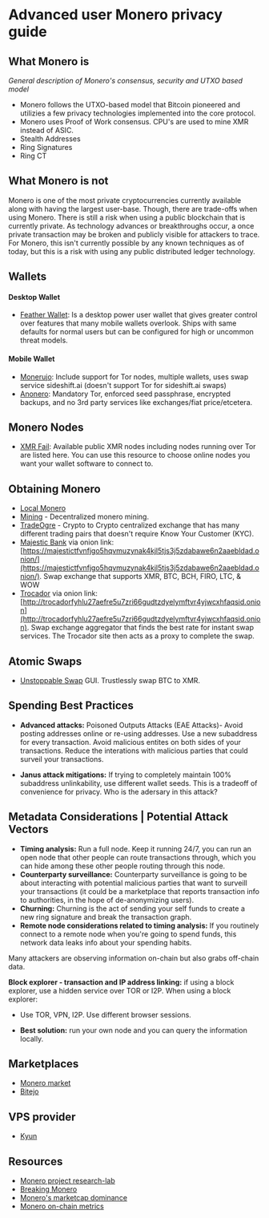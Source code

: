 # Advanced user Monero privacy guide


## What Monero is

*General description of Monero's consensus, security and UTXO based model*  

- Monero follows the UTXO-based model that Bitcoin pioneered and utilizies a few privacy technologies implemented into the core protocol.
- Monero uses Proof of Work consensus. CPU's are used to mine XMR instead of ASIC.
- Stealth Addresses
- Ring Signatures
- Ring CT
<!--zero: can the above mentioned be hyperlinked for more info?-->

## What Monero is not

Monero is one of the most private cryptocurrencies currently available along with having the largest user-base. Though, there are trade-offs when using Monero. There is still a risk when using a public blockchain that is currently private. As technology advances or breakthroughs occur, a once private transaction may be broken and publicly visible for attackers to trace. For Monero, this isn't currently possible by any known techniques as of today, but this is a risk with using any public distributed ledger technology.

## Wallets

#### Desktop Wallet

- [Feather Wallet](https://featherwallet.org/): Is a desktop power user wallet that gives greater control over features that many mobile wallets overlook. Ships with same defaults for normal users but can be configured for high or uncommon threat models.


#### Mobile Wallet

- [Monerujo](https://www.monerujo.io/): Include support for Tor nodes, multiple wallets, uses swap service sideshift.ai (doesn't support Tor for sideshift.ai swaps)
- [Anonero](https://gitea.com/ANONERO/ANON/releases): Mandatory Tor, enforced seed passphrase, encrypted backups, and no 3rd party services like exchanges/fiat price/etcetera.


## Monero Nodes

- [XMR Fail](https://monero.fail/): Available public XMR nodes including nodes running over Tor are listed here. You can use this resource to choose online nodes you want your wallet software to connect to.

## Obtaining Monero

- [Local Monero](https://localmonero.co/)
- [Mining](https://p2pool.io/) - Decentralized monero mining.
- [TradeOgre](https://tradeogre.com/) - Crypto to Crypto centralized exchange that has many different trading pairs that doesn't require Know Your Customer (KYC). 
- [Majestic Bank](https://majesticbank.su/) via onion link:  [https://majestictfvnfjgo5hqvmuzynak4kjl5tjs3j5zdabawe6n2aaebldad.onion/](https://majestictfvnfjgo5hqvmuzynak4kjl5tjs3j5zdabawe6n2aaebldad.onion/). Swap exchange that supports XMR, BTC, BCH, FIRO, LTC, & WOW
- [Trocador](https://trocador.app) via onion link: [http://trocadorfyhlu27aefre5u7zri66gudtzdyelymftvr4yjwcxhfaqsid.onion](http://trocadorfyhlu27aefre5u7zri66gudtzdyelymftvr4yjwcxhfaqsid.onion). Swap exchange aggregator that finds the best rate for instant swap services. The Trocador site then acts as a proxy to complete the swap.

## Atomic Swaps

- [Unstoppable Swap](https://unstoppableswap.net/) GUI. Trustlessly swap BTC to XMR.

## Spending Best Practices

- **Advanced attacks:** Poisoned Outputs Attacks (EAE Attacks)- Avoid posting addresses online or re-using addresses. Use a new subaddress for every transaction. Avoid malicious entites on both sides of your transactions. Reduce the interations with malicious parties that could surveil your transactions. 

- **Janus attack mitigations:** If trying to completely maintain 100% subaddress unlinkability, use different wallet seeds. This is a tradeoff of convenience for privacy. Who is the adersary in this attack? 

## Metadata Considerations | Potential Attack Vectors

- **Timing analysis:** Run a full node. Keep it running 24/7, you can run an open node that other people can route transactions through, which you can hide among these other people routing through this node.
- **Counterparty surveillance:** Counterparty surveillance is going to be about interacting with potential malicious parties that want to surveill your transactions (it could be a marketplace that reports transaction info to authorities, in the hope of de-anonymizing users).
- **Churning:** Churning is the act of sending your self funds to create a new ring signature and break the transaction graph. 
- **Remote node considerations related to timing analysis:** If you routinely connect to a remote node when you're going to spend funds, this network data leaks info about your spending habits. 

Many attackers are observing information on-chain but also grabs off-chain data.

**Block explorer - transaction and IP address linking:** if using a block explorer, use a hidden service over TOR or I2P. When using a block explorer: 

- Use TOR, VPN, I2P. Use different browser sessions.

- **Best solution:** run your own node and you can query the information locally.

## Marketplaces

- [Monero market](https://moneromarket.io)  
- [Bitejo](https://bitejo.com)

## VPS provider

- [Kyun](https://kyun.host/)

## Resources

- [Monero project research-lab](https://github.com/monero-project/research-lab/issues/94)
- [Breaking Monero](https://youtube.com/watch?v=n6Bxp0k7Uqg)
- [Monero's marketcap dominance](https://moneroj.net/dominance/)
- [Monero on-chain metrics](https://www.monero.how/)

